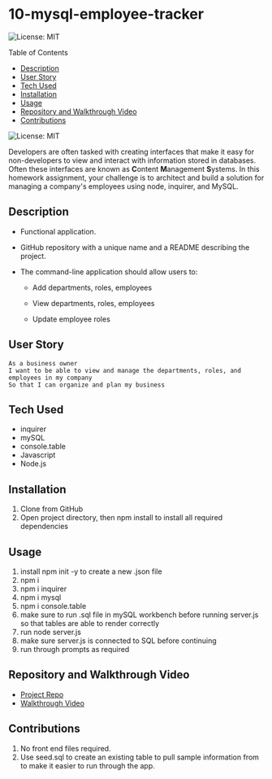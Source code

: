 # 10-mysql-employee-tracker

![License: MIT](https://img.shields.io/badge/License-MIT-yellow.svg)

Table of Contents

- [Description](#description)
- [User Story](#userstory)
- [Tech Used](#techused)
- [Installation](#installation)
- [Usage](#usage)
- [Repository and Walkthrough Video](#repositoryandwalkthroughvideo)
- [Contributions](#contributions)

![License: MIT](https://img.shields.io/badge/License-MIT-yellow.svg)

Developers are often tasked with creating interfaces that make it easy for non-developers to view and interact with information stored in databases. Often these interfaces are known as **C**ontent **M**anagement **S**ystems. In this homework assignment, your challenge is to architect and build a solution for managing a company's employees using node, inquirer, and MySQL.

## Description
* Functional application.

* GitHub repository with a unique name and a README describing the project.

* The command-line application should allow users to:

  * Add departments, roles, employees

  * View departments, roles, employees

  * Update employee roles

## User Story
```
As a business owner
I want to be able to view and manage the departments, roles, and employees in my company
So that I can organize and plan my business
```
## Tech Used
- inquirer
- mySQL
- console.table
- Javascript
- Node.js

## Installation
1. Clone from GitHub
2. Open project directory, then npm install to install all required dependencies 

## Usage
1. install npm init -y to create a new .json file
2. npm i
3. npm i inquirer
4. npm i mysql
5. npm i console.table
6. make sure to run .sql file in mySQL workbench before running server.js so that tables are able to render correctly
7. run node server.js
8. make sure server.js is connected to SQL before continuing
9. run through prompts as required 

## Repository and Walkthrough Video

  - [Project Repo](https://github.com/mglo196/module-10-challenge)
  - [Walkthrough Video](https://drive.google.com/file/d/1800mWF8M4V9VGTlrULt0LKGOM0l-qBe9/view?usp=sharing)

## Contributions
1. No front end files required.
2. Use seed.sql to create an existing table to pull sample information from to make it easier to run through the app.


 
